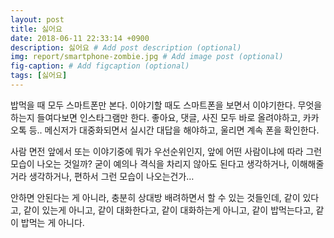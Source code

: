 ```yaml
---
layout: post
title: 싫어요
date: 2018-06-11 22:33:14 +0900
description: 싫어요 # Add post description (optional)
img: report/smartphone-zombie.jpg # Add image post (optional)
fig-caption: # Add figcaption (optional)
tags: [싫어요]
---
```

밥먹을 때 모두 스마트폰만 본다. 이야기할 때도 스마트폰을 보면서 이야기한다. 무엇을 하는지 들여다보면 인스타그램만 한다. 좋아요, 댓글, 사진 모두 바로 올려야하고, 카카오톡 등.. 메신저가 대중화되면서 실시간 대답을 해야하고, 울리면 계속 폰을 확인한다.

사람 면전 앞에서 또는 이야기중에 뭐가 우선순위인지, 앞에 어떤 사람이냐에 따라 그런 모습이 나오는 것일까? 굳이 예의나 격식을 차리지 않아도 된다고 생각하거나, 이해해줄 거라 생각하거나, 편하서 그런 모습이 나오는건가…

안하면 안된다는 게 아니라, 충분히 상대방 배려하면서 할 수 있는 것들인데, 같이 있다고, 같이 있는게 아니고, 같이 대화한다고, 같이 대화하는게 아니고, 같이 밥먹는다고, 같이 밥먹는 게 아니다.
